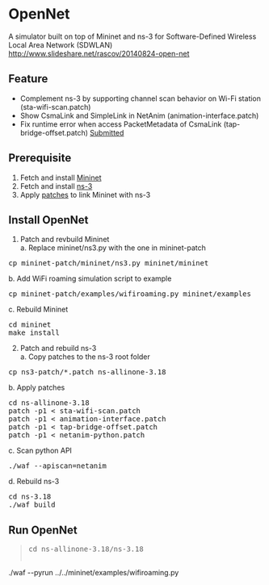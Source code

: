 OpenNet
=======
A simulator built on top of Mininet and ns-3 for Software-Defined Wireless Local Area Network (SDWLAN)
http://www.slideshare.net/rascov/20140824-open-net

Feature
-------
* Complement ns-3 by supporting channel scan behavior on Wi-Fi station (sta-wifi-scan.patch)
* Show CsmaLink and SimpleLink in NetAnim (animation-interface.patch)
* Fix runtime error when access PacketMetadata of CsmaLink (tap-bridge-offset.patch) [Submitted]("https://www.nsnam.org/bugzilla/show_bug.cgi?id=1787", "ns-3 bugzilla issue 1787")

Prerequisite
------------
1. Fetch and install [Mininet](https://github.com/mininet/mininet "Mininet")
2. Fetch and install [ns-3](http://www.nsnam.org/ns-3-18 "ns-3.18")
3. Apply [patches](https://github.com/mininet/mininet/wiki/Link-modeling-using-ns-3 "Link modeling using ns-3") to link Mininet with ns-3

Install OpenNet
--------------------
1. Patch and revbuild Mininet <br/>
a. Replace mininet/ns3.py with the one in mininet-patch
<pre>cp mininet-patch/mininet/ns3.py mininet/mininet</pre>
b. Add WiFi roaming simulation script to example
<pre>cp mininet-patch/examples/wifiroaming.py mininet/examples</pre>
c. Rebuild Mininet <br/>
<pre>cd mininet <br/>make install</pre>

2. Patch and rebuild ns-3 <br/>
a. Copy patches to the ns-3 root folder
<pre>cp ns3-patch/*.patch ns-allinone-3.18</pre>
b. Apply patches
<pre>cd ns-allinone-3.18
patch -p1 &lt; sta-wifi-scan.patch
patch -p1 &lt; animation-interface.patch
patch -p1 &lt; tap-bridge-offset.patch
patch -p1 &lt; netanim-python.patch</pre>
c. Scan python API
<pre>./waf --apiscan=netanim</pre>
d. Rebuild ns-3
<pre>cd ns-3.18
./waf build</pre>

Run OpenNet
-----------
> <pre>cd ns-allinone-3.18/ns-3.18
./waf --pyrun ../../mininet/examples/wifiroaming.py
</pre>
